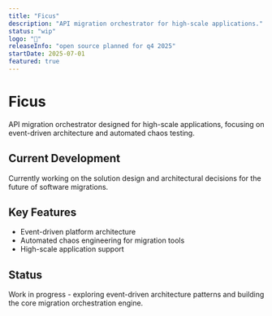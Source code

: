 ```yaml
---
title: "Ficus"
description: "API migration orchestrator for high-scale applications."
status: "wip"
logo: "🌿"
releaseInfo: "open source planned for q4 2025"
startDate: 2025-07-01
featured: true
---
```


# Ficus

API migration orchestrator designed for high-scale applications, focusing on event-driven architecture and automated chaos testing.

## Current Development

Currently working on the solution design and architectural decisions for the future of software migrations.

## Key Features

- Event-driven platform architecture
- Automated chaos engineering for migration tools
- High-scale application support

## Status

Work in progress - exploring event-driven architecture patterns and building the core migration orchestration engine.